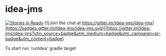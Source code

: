 # idea-jms
[![Stories in Ready](https://badge.waffle.io/Idea-jms/idea-jms.png?label=ready&title=Ready)](https://waffle.io/Idea-jms/idea-jms)
[![Join the chat at https://gitter.im/Idea-jms/idea-jms](https://badges.gitter.im/Idea-jms/idea-jms.svg)](https://gitter.im/Idea-jms/idea-jms?utm_source=badge&utm_medium=badge&utm_campaign=pr-badge&utm_content=badge)

To start run 'runIdea' gradle target
